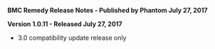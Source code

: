 **BMC Remedy Release Notes - Published by Phantom July 27, 2017**


**Version 1.0.11 - Released July 27, 2017**

* 3.0 compatibility update release only

